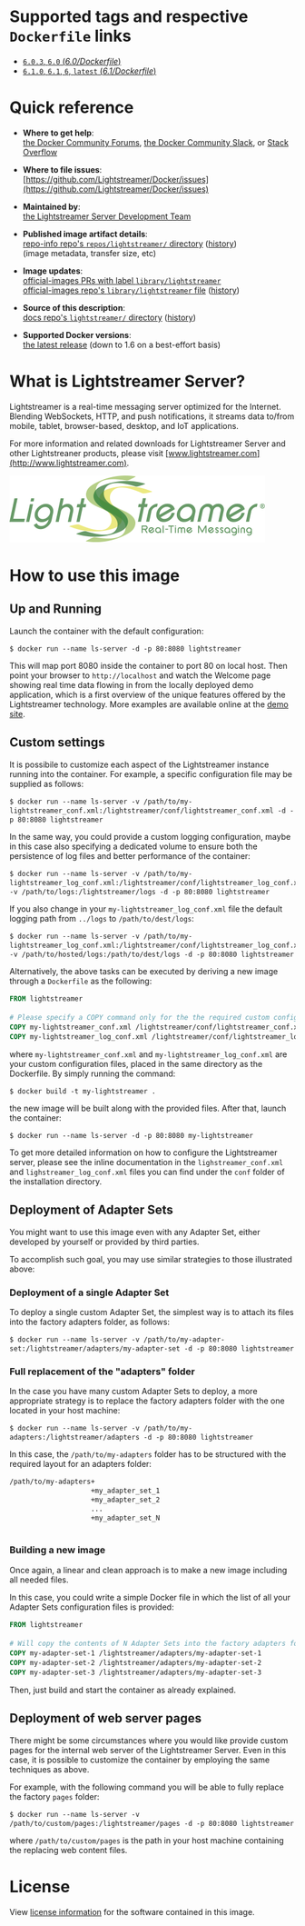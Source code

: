 <!--

********************************************************************************

WARNING:

    DO NOT EDIT "lightstreamer/README.md"

    IT IS AUTO-GENERATED

    (from the other files in "lightstreamer/" combined with a set of templates)

********************************************************************************

-->

# Supported tags and respective `Dockerfile` links

-	[`6.0.3`, `6.0` (*6.0/Dockerfile*)](https://github.com/Lightstreamer/Docker/blob/ca600ed95f9fa8ec632ef2ad0526c15d917a52b7/6.0/Dockerfile)
-	[`6.1.0`, `6.1`, `6`, `latest` (*6.1/Dockerfile*)](https://github.com/Lightstreamer/Docker/blob/22d6045bab9625ea9f8b3e1e53c4c34383335ed3/6.1/Dockerfile)

# Quick reference

-	**Where to get help**:  
	[the Docker Community Forums](https://forums.docker.com/), [the Docker Community Slack](https://blog.docker.com/2016/11/introducing-docker-community-directory-docker-community-slack/), or [Stack Overflow](https://stackoverflow.com/search?tab=newest&q=docker)

-	**Where to file issues**:  
	[https://github.com/Lightstreamer/Docker/issues](https://github.com/Lightstreamer/Docker/issues)

-	**Maintained by**:  
	[the Lightstreamer Server Development Team](https://github.com/Lightstreamer/Docker)

-	**Published image artifact details**:  
	[repo-info repo's `repos/lightstreamer/` directory](https://github.com/docker-library/repo-info/blob/master/repos/lightstreamer) ([history](https://github.com/docker-library/repo-info/commits/master/repos/lightstreamer))  
	(image metadata, transfer size, etc)

-	**Image updates**:  
	[official-images PRs with label `library/lightstreamer`](https://github.com/docker-library/official-images/pulls?q=label%3Alibrary%2Flightstreamer)  
	[official-images repo's `library/lightstreamer` file](https://github.com/docker-library/official-images/blob/master/library/lightstreamer) ([history](https://github.com/docker-library/official-images/commits/master/library/lightstreamer))

-	**Source of this description**:  
	[docs repo's `lightstreamer/` directory](https://github.com/docker-library/docs/tree/master/lightstreamer) ([history](https://github.com/docker-library/docs/commits/master/lightstreamer))

-	**Supported Docker versions**:  
	[the latest release](https://github.com/docker/docker/releases/latest) (down to 1.6 on a best-effort basis)

# What is Lightstreamer Server?

Lightstreamer is a real-time messaging server optimized for the Internet. Blending WebSockets, HTTP, and push notifications, it streams data to/from mobile, tablet, browser-based, desktop, and IoT applications.

For more information and related downloads for Lightstreamer Server and other Lightstreaner products, please visit [www.lightstreamer.com](http://www.lightstreamer.com).

![logo](https://raw.githubusercontent.com/docker-library/docs/3a58248e2d43ced58c294b7980b55846a0ddc9e5/lightstreamer/logo.png)

# How to use this image

## Up and Running

Launch the container with the default configuration:

```console
$ docker run --name ls-server -d -p 80:8080 lightstreamer
```

This will map port 8080 inside the container to port 80 on local host. Then point your browser to `http://localhost` and watch the Welcome page showing real time data flowing in from the locally deployed demo application, which is a first overview of the unique features offered by the Lightstreamer technology. More examples are available online at the [demo site](http://demos.lightstreamer.com).

## Custom settings

It is possibile to customize each aspect of the Lightstreamer instance running into the container. For example, a specific configuration file may be supplied as follows:

```console
$ docker run --name ls-server -v /path/to/my-lightstreamer_conf.xml:/lightstreamer/conf/lightstreamer_conf.xml -d -p 80:8080 lightstreamer
```

In the same way, you could provide a custom logging configuration, maybe in this case also specifying a dedicated volume to ensure both the persistence of log files and better performance of the container:

```console
$ docker run --name ls-server -v /path/to/my-lightstreamer_log_conf.xml:/lightstreamer/conf/lightstreamer_log_conf.xml -v /path/to/logs:/lightstreamer/logs -d -p 80:8080 lightstreamer
```

If you also change in your `my-lightstreamer_log_conf.xml` file the default logging path from `../logs` to `/path/to/dest/logs`:

```console
$ docker run --name ls-server -v /path/to/my-lightstreamer_log_conf.xml:/lightstreamer/conf/lightstreamer_log_conf.xml -v /path/to/hosted/logs:/path/to/dest/logs -d -p 80:8080 lightstreamer
```

Alternatively, the above tasks can be executed by deriving a new image through a `Dockerfile` as the following:

```dockerfile
FROM lightstreamer

# Please specify a COPY command only for the the required custom configuration file
COPY my-lightstreamer_conf.xml /lightstreamer/conf/lightstreamer_conf.xml
COPY my-lightstreamer_log_conf.xml /lightstreamer/conf/lightstreamer_log_conf.xml
```

where `my-lightstreamer_conf.xml` and `my-lightstreamer_log_conf.xml` are your custom configuration files, placed in the same directory as the Dockerfile. By simply running the command:

```console
$ docker build -t my-lightstreamer .
```

the new image will be built along with the provided files. After that, launch the container:

```console
$ docker run --name ls-server -d -p 80:8080 my-lightstreamer
```

To get more detailed information on how to configure the Lightstreamer server, please see the inline documentation in the `lighstreamer_conf.xml` and `lighstreamer_log_conf.xml` files you can find under the `conf` folder of the installation directory.

## Deployment of Adapter Sets

You might want to use this image even with any Adapter Set, either developed by yourself or provided by third parties.

To accomplish such goal, you may use similar strategies to those illustrated above:

### Deployment of a single Adapter Set

To deploy a single custom Adapter Set, the simplest way is to attach its files into the factory adapters folder, as follows:

```console
$ docker run --name ls-server -v /path/to/my-adapter-set:/lightstreamer/adapters/my-adapter-set -d -p 80:8080 lightstreamer
```

### Full replacement of the "adapters" folder

In the case you have many custom Adapter Sets to deploy, a more appropriate strategy is to replace the factory adapters folder with the one located in your host machine:

```console
$ docker run --name ls-server -v /path/to/my-adapters:/lightstreamer/adapters -d -p 80:8080 lightstreamer
```

In this case, the `/path/to/my-adapters` folder has to be structured with the required layout for an adapters folder:

```console
/path/to/my-adapters+
                    +my_adapter_set_1
                    +my_adapter_set_2
                    ...
                    +my_adapter_set_N
                     
```

### Building a new image

Once again, a linear and clean approach is to make a new image including all needed files.

In this case, you could write a simple Docker file in which the list of all your Adapter Sets configuration files is provided:

```dockerfile
FROM lightstreamer

# Will copy the contents of N Adapter Sets into the factory adapters folder
COPY my-adapter-set-1 /lightstreamer/adapters/my-adapter-set-1
COPY my-adapter-set-2 /lightstreamer/adapters/my-adapter-set-2
COPY my-adapter-set-3 /lightstreamer/adapters/my-adapter-set-3
```

Then, just build and start the container as already explained.

## Deployment of web server pages

There might be some circumstances where you would like provide custom pages for the internal web server of the Lightstreamer Server. Even in this case, it is possible to customize the container by employing the same techniques as above.

For example, with the following command you will be able to fully replace the factory `pages` folder:

```console
$ docker run --name ls-server -v /path/to/custom/pages:/lightstreamer/pages -d -p 80:8080 lightstreamer
```

where `/path/to/custom/pages` is the path in your host machine containing the replacing web content files.

# License

View [license information](http://www.lightstreamer.com/lightstreamer-sla) for the software contained in this image.
